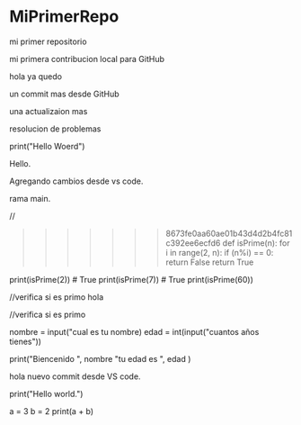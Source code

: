 # MiPrimerRepo

mi primer repositorio

mi primera contribucion local para GitHub

hola ya quedo

un commit mas desde GitHub

una actualizaion mas

resolucion de problemas

print("Hello Woerd")

Hello.

Agregando cambios desde vs code.

rama main.

//
>>>>>>> 8673fe0aa60ae01b43d4d2b4fc81c392ee6ecfd6
def isPrime(n):
    for i in range(2, n):
        if (n%i) == 0:
            return False
    return True

print(isPrime(2)) # True
print(isPrime(7)) # True
print(isPrime(60))

//verifica si es primo
hola

//verifica si es primo

nombre = input("cual es tu nombre)
edad = int(input("cuantos años tienes"))

print("Biencenido ", nombre "tu edad es ", edad )

hola nuevo commit desde VS code.

print("Hello world.")

a = 3
b = 2
print(a + b)
